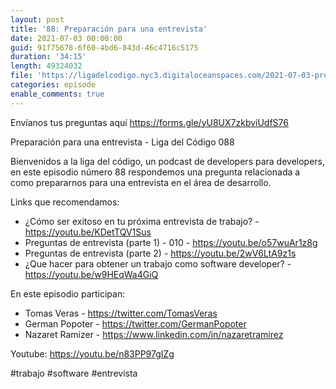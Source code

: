```yaml
---
layout: post
title: '88: Preparación para una entrevista'
date: 2021-07-03 00:00:00
guid: 91f75678-6f60-4bd6-843d-46c4716c5175
duration: '34:15'
length: 49324032 
file: 'https://ligadelcodigo.nyc3.digitaloceanspaces.com/2021-07-03-preparacion-para-una-entrevista.mp3'
categories: episode
enable_comments: true
---
```

Envíanos tus preguntas aquí https://forms.gle/yU8UX7zkbviUdfS76

Preparación para una entrevista - Liga del Código 088

Bienvenidos a la liga del código, un podcast de developers para developers, en este episodio número 88 respondemos una pregunta relacionada a como prepararnos para una entrevista en el área de desarrollo.

Links que recomendamos:
- ¿Cómo ser exitoso en tu próxima entrevista de trabajo? - https://youtu.be/KDetTQV1Sus
- Preguntas de entrevista (parte 1) - 010 - https://youtu.be/o57wuAr1z8g
- Preguntas de entrevista (parte 2) - https://youtu.be/2wV6LtA9z1s  
- ¿Que hacer para obtener un trabajo como software developer? - https://youtu.be/w9HEqWa4GiQ

En este episodio participan:
- Tomas Veras - https://twitter.com/TomasVeras
- German Popoter - https://twitter.com/GermanPopoter
- Nazaret Ramizer - https://www.linkedin.com/in/nazaretramirez

Youtube: https://youtu.be/n83PP97gIZg

#trabajo #software #entrevista

